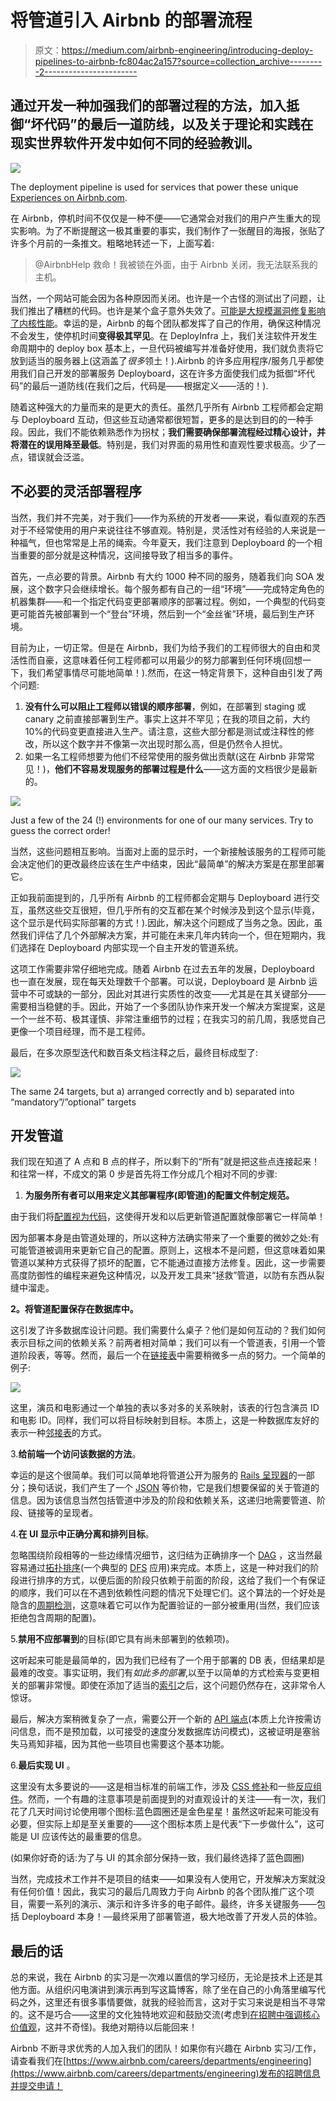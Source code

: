 # 将管道引入 Airbnb 的部署流程

> 原文：<https://medium.com/airbnb-engineering/introducing-deploy-pipelines-to-airbnb-fc804ac2a157?source=collection_archive---------2----------------------->

## 通过开发一种加强我们的部署过程的方法，加入抵御“坏代码”的最后一道防线，以及关于理论和实践在现实世界软件开发中如何不同的经验教训。

![](img/c4b0b8a537e6a8c3c2fc1469fe1f5c8d.png)

The deployment pipeline is used for services that power these unique [Experiences on Airbnb.com](https://www.airbnb.com/s/experiences).

在 Airbnb，停机时间不仅仅是一种不便——它通常会对我们的用户产生重大的现实影响。为了不断提醒这一极其重要的事实，我们制作了一张醒目的海报，张贴了许多个月前的一条推文。粗略地转述一下，上面写着:

> @AirbnbHelp 救命！我被锁在外面，由于 Airbnb 关闭，我无法联系我的主机。

当然，一个网站可能会因为各种原因而关闭。也许是一个古怪的测试出了问题，让我们推出了糟糕的代码。也许是某个盒子意外失效了。[可能是大规模漏洞修复影响了内核性能](https://meltdownattack.com/)。幸运的是，Airbnb 的每个团队都发挥了自己的作用，确保这种情况不会发生，使停机时间**变得极其罕见**。在 DeployInfra 上，我们关注软件开发生命周期中的 deploy box 基本上，一旦代码被编写并准备好使用，我们就负责将它放到适当的服务器上(这涵盖了*很多*领土！).Airbnb 的许多应用程序/服务几乎都使用我们自己开发的部署服务 Deployboard，这在许多方面使我们成为抵御“坏代码”的最后一道防线(在我们之后，代码是——根据定义——活的！).

随着这种强大的力量而来的是更大的责任。虽然几乎所有 Airbnb 工程师都会定期与 Deployboard 互动，但这些互动通常都很短暂，更多的是达到目的的一种手段。因此，我们不能依赖熟悉作为拐杖；**我们需要确保部署流程经过精心设计，并将潜在的误用降至最低**。特别是，我们对界面的易用性和直观性要求极高。少了一点，错误就会泛滥。

## 不必要的灵活部署程序

当然，我们并不完美，对于我们——作为系统的开发者——来说，看似直观的东西对于不经常使用的用户来说往往不够直观。特别是，灵活性对有经验的人来说是一种福气，但也常常是上吊的绳索。今年夏天，我们注意到 Deployboard 的一个相当重要的部分就是这种情况，这间接导致了相当多的事件。

首先，一点必要的背景。Airbnb 有大约 1000 种不同的服务，随着我们向 SOA 发展，这个数字只会继续增长。每个服务都有自己的一组“环境”——完成特定角色的机器集群——和一个指定代码变更部署顺序的部署过程。例如，一个典型的代码变更可能首先被部署到一个“登台”环境，然后到一个“金丝雀”环境，最后到生产环境。

目前为止，一切正常。但是在 Airbnb，我们为给予我们的工程师很大的自由和灵活性而自豪，这意味着任何工程师都可以用最少的努力部署到任何环境(回想一下，我们希望事情尽可能地简单！).然而，在这一特定背景下，这种自由引发了两个问题:

1.  **没有什么可以阻止工程师以错误的顺序部署**，例如，在部署到 staging 或 canary 之前直接部署到生产。事实上这并不罕见；在我的项目之前，大约 10%的代码变更直接进入生产。请注意，这些大部分都是测试或注释性的修改，所以这个数字并不像第一次出现时那么高，但是仍然令人担忧。
2.  如果一名工程师想要为他们不经常使用的服务做出贡献(这在 Airbnb 非常常见！)，**他们不容易发现服务的部署过程是什么**——这方面的文档很少是最新的。

![](img/2d354a5a52161da6dd34ae32b9b508b2.png)

Just a few of the 24 (!) environments for one of our many services. Try to guess the correct order!

当然，这些问题相互影响。当面对上面的显示时，一个新接触该服务的工程师可能会决定他们的更改最终应该在生产中结束，因此“最简单”的解决方案是在那里部署它。

正如我前面提到的，几乎所有 Airbnb 的工程师都会定期与 Deployboard 进行交互，虽然这些交互很短，但几乎所有的交互都在某个时候涉及到这个显示(毕竟，这个显示是代码实际部署的方式！).因此，解决这个问题成了当务之急。因此，虽然我们评估了几个外部解决方案，并可能在未来几年内转向一个，但在短期内，我们选择在 Deployboard 内部实现一个自主开发的管道系统。

这项工作需要非常仔细地完成。随着 Airbnb 在过去五年的发展，Deployboard 也一直在发展，现在每天处理数千个部署。可以说，Deployboard 是 Airbnb 运营中不可或缺的一部分，因此对其进行实质性的改变——尤其是在其关键部分——需要相当稳健的手。因此，开始了一个多团队协作来开发一个解决方案提案，这是一个一丝不苟、极其谨慎、非常注重细节的过程；在我实习的前几周，我感觉自己更像一个项目经理，而不是工程师。

最后，在多次原型迭代和数百条文档注释之后，最终目标成型了:

![](img/2a76a8cc45b80d98bcef136106dc94c5.png)

The same 24 targets, but a) arranged correctly and b) separated into “mandatory”/”optional” targets

## 开发管道

我们现在知道了 A 点和 B 点的样子，所以剩下的“所有”就是把这些点连接起来！和往常一样，不成文的第 0 步是首先将工作分成几个相对不同的步骤:

1.  **为服务所有者可以用来定义其部署程序(即管道)的配置文件制定规范。**

由于我们将[配置视为代码](https://confluence.atlassian.com/bamboo/what-is-configuration-as-code-894743909.html)，这使得开发和以后更新管道配置就像部署它一样简单！

因为部署本身是由管道处理的，所以这种方法确实带来了一个重要的微妙之处:有可能管道被调用来更新它自己的配置。原则上，这根本不是问题，但这意味着如果管道以某种方式获得了损坏的配置，它不能通过直接方法修复。因此，这一步需要高度防御性的编程来避免这种情况，以及开发工具来“拯救”管道，以防有东西从裂缝中溜走。

**2。将管道配置保存在数据库中。**

这引发了许多数据库设计问题。我们需要什么桌子？他们是如何互动的？我们如何表示目标之间的依赖关系？前两者相对简单；我们可以有一个管道表，引用一个管道阶段表，等等。然而，最后一个在[链接表](https://en.wikipedia.org/wiki/Many-to-many_(data_model))中需要稍微多一点的努力。一个简单的例子:

![](img/d2ed28b37818866b1537ed31945b4ab1.png)

这里，演员和电影通过一个单独的表以多对多的关系映射，该表的行包含演员 ID 和电影 ID。同样，我们可以将目标映射到目标。本质上，这是一种数据库友好的表示一种[邻接表](https://en.wikipedia.org/wiki/Adjacency_list)的方式。

3.**给前端一个访问该数据的方法**。

幸运的是这个很简单。我们可以简单地将管道公开为服务的 [Rails 呈现器](https://richonrails.com/articles/rails-presenters)的一部分；换句话说，我们产生了一个 [JSON](https://en.wikipedia.org/wiki/JSON) 等价物，它是我们想要保留的关于管道的信息。因为该信息当然包括管道中涉及的阶段和依赖关系，这递归地需要管道、阶段、链接等的呈现者。

4.**在 UI 显示中正确分离和排列目标**。

忽略围绕阶段相等的一些边缘情况细节，这归结为正确排序一个 [DAG](https://en.wikipedia.org/wiki/Directed_acyclic_graph) ，这当然最容易通过[拓扑排序](https://en.wikipedia.org/wiki/Topological_sorting)(一个典型的 [DFS](https://en.wikipedia.org/wiki/Depth-first_search) 应用)来完成。本质上，这是一种对我们的阶段进行排序的方式，以便后面的阶段只依赖于前面的阶段，这给了我们一个有保证的顺序，我们可以在不遇到依赖性问题的情况下处理它们。这个算法的一个好处是隐含的[周期检测](https://en.wikipedia.org/wiki/Cycle_detection)，这意味着它可以作为配置验证的一部分被重用(当然，我们应该拒绝包含周期的配置)。

5.**禁用不应部署到**的目标(即它具有尚未部署到的依赖项)。

这听起来可能是最简单的，因为我们已经有了一个用于部署的 DB 表，但结果却是最难的改变。事实证明，我们有*如此多的部署*,以至于以简单的方式检索与变更相关的部署非常慢。即使在添加了适当的[索引](https://en.wikipedia.org/wiki/Database_index)之后，这个问题仍然存在，这非常令人惊讶。

最后，解决方案稍微复杂了一点，需要公开一个新的 [API 端点](https://en.wikipedia.org/wiki/Application_programming_interface)(本质上允许按需访问信息，而不是预加载，以可接受的速度分发数据库访问模式)，这被证明是塞翁失马焉知非福，因为其他一些项目也需要这个基本功能。

6.**最后实现 UI** 。

这里没有太多要说的——这是相当标准的前端工作，涉及 [CSS 修补](https://en.wikipedia.org/wiki/Cascading_Style_Sheets)和一些[反应组件](https://reactjs.org/docs/react-component.html)。然而，一个有趣的注意事项是前面提到的对直观设计的关注——有一次，我们花了几天时间讨论使用哪个图标:蓝色圆圈还是金色星星！虽然这听起来可能没有必要，但实际上却是至关重要的——这个图标本质上是代表“下一步做什么”，这可能是 UI 应该传达的最重要的信息。

(如果你好奇的话:为了与 UI 的其余部分保持一致，我们最终选择了蓝色圆圈)

当然，完成技术工作并不是项目的结束——如果没有人使用它，开发解决方案就没有任何价值！因此，我实习的最后几周致力于向 Airbnb 的各个团队推广这个项目，需要一系列的演示、演示和许多许多的电子邮件。最终，许多关键服务——包括 Deployboard 本身！—最终采用了部署管道，极大地改善了开发人员的体验。

## 最后的话

总的来说，我在 Airbnb 的实习是一次难以置信的学习经历，无论是技术上还是其他方面。从组织闪电演讲到演示再到写这篇博客，除了坐在自己的小角落里编写代码之外，这里还有很多事情要做，就我的经验而言，这对于实习来说是相当不寻常的。这不是巧合——这里的文化独特地欢迎和鼓励交流(考虑到[在招聘中强调核心价值观](https://www.airbnb.com/careers)，这并不奇怪)。我绝对期待以后能回来！

Airbnb 不断寻求优秀的人加入我们的团队！如果你有兴趣在 Airbnb 实习/工作，请查看我们在[https://www.airbnb.com/careers/departments/engineering](https://www.airbnb.com/careers/departments/engineering)发布的招聘信息并提交申请！